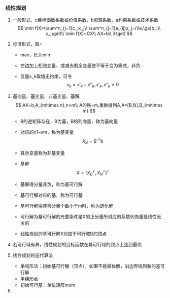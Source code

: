 ### 线性规划

1. 一般形式，c目标函数系数或价值系数，b资源系数，a约束系数或技术系数
   $$
   \min f(X)=\sum^n_{j=1}c_jx_j\\
   \sum^n_{j=1}a_{ij}x_j=(\le,\ge)b_i\\
   x_j\ge0\\
   \min f(X)=CX\\
   AX=b\\
   X\ge0
   $$

2. 标准形式，取=

   * max，化为min

   * 左边加上松弛变量、或减去剩余变量使不等于变为等式，非负

   * 变量x_k取值无约束，可令
     $$
     x_k=x'_k-x''_k,x'_k,x''_k\ge0
     $$

3. 基向量、基变量、非基变量、基解
   $$
   AX=b,A_{m\times n},n>m\\
   A的秩=m,重新排列A,A=[B,N],B_{m\times m}
   $$
   
   * B的逆矩阵存在，B为基，B的列向量，称为基向量
   
   * 对应的x1~xm，称为基变量
     $$
     X_B=B^{-1}b
     $$
   
   * 其余变量称为非基变量
   
   * 基解
     $$
     X=[X^T_B,X^T_N]^T
     $$
   
   * 基解得分量非负，称为基可行解
   * 基可行解对应的基，称为可行基
   * 基可行解得非零分量个数小于m时，称为退化解
   * 可行解为基可行解的充要条件是X的正分量所对应的系数列向量是线性无关的
   * 线性规划的基可行解X对应于可行域D的顶点
   
3. 若可行域有界，线性规划的目标函数在其可行域的顶点上达到最优

3. 线性规划的迭代算法

   * 单纯形法：初始基可行解（顶点），如果不是最优解，沿边界找到新的基可行解
   * 单纯形表
   * 初始可行基：单位矩阵mxm
   
3. 

   